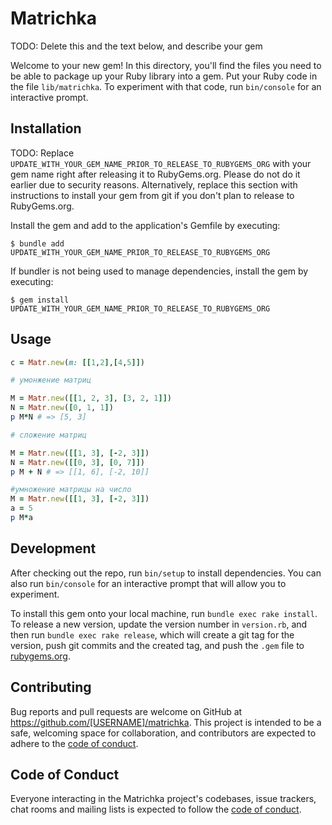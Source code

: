 # Matrichka

TODO: Delete this and the text below, and describe your gem

Welcome to your new gem! In this directory, you'll find the files you need to be able to package up your Ruby library into a gem. Put your Ruby code in the file `lib/matrichka`. To experiment with that code, run `bin/console` for an interactive prompt.

## Installation

TODO: Replace `UPDATE_WITH_YOUR_GEM_NAME_PRIOR_TO_RELEASE_TO_RUBYGEMS_ORG` with your gem name right after releasing it to RubyGems.org. Please do not do it earlier due to security reasons. Alternatively, replace this section with instructions to install your gem from git if you don't plan to release to RubyGems.org.

Install the gem and add to the application's Gemfile by executing:

    $ bundle add UPDATE_WITH_YOUR_GEM_NAME_PRIOR_TO_RELEASE_TO_RUBYGEMS_ORG

If bundler is not being used to manage dependencies, install the gem by executing:

    $ gem install UPDATE_WITH_YOUR_GEM_NAME_PRIOR_TO_RELEASE_TO_RUBYGEMS_ORG

## Usage

```ruby
c = Matr.new(m: [[1,2],[4,5]])

# умонжение матриц

M = Matr.new([[1, 2, 3], [3, 2, 1]])
N = Matr.new([0, 1, 1])
p M*N # => [5, 3]

# сложение матриц

M = Matr.new([[1, 3], [-2, 3]])
N = Matr.new([[0, 3], [0, 7]])
p M + N # => [[1, 6], [-2, 10]]

#умножение матрицы на число
M = Matr.new([[1, 3], [-2, 3]])
a = 5
p M*a

```

## Development

After checking out the repo, run `bin/setup` to install dependencies. You can also run `bin/console` for an interactive prompt that will allow you to experiment.

To install this gem onto your local machine, run `bundle exec rake install`. To release a new version, update the version number in `version.rb`, and then run `bundle exec rake release`, which will create a git tag for the version, push git commits and the created tag, and push the `.gem` file to [rubygems.org](https://rubygems.org).

## Contributing

Bug reports and pull requests are welcome on GitHub at https://github.com/[USERNAME]/matrichka. This project is intended to be a safe, welcoming space for collaboration, and contributors are expected to adhere to the [code of conduct](https://github.com/[USERNAME]/matrichka/blob/master/CODE_OF_CONDUCT.md).

## Code of Conduct

Everyone interacting in the Matrichka project's codebases, issue trackers, chat rooms and mailing lists is expected to follow the [code of conduct](https://github.com/[USERNAME]/matrichka/blob/master/CODE_OF_CONDUCT.md).
